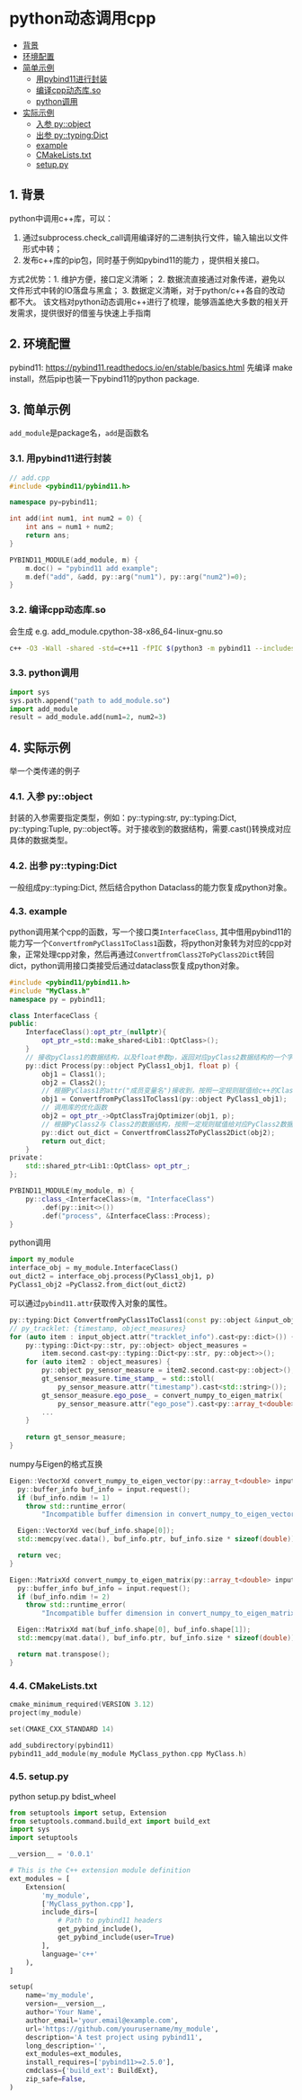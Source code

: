# python动态调用cpp

<!-- TOC tocDepth:2..3 chapterDepth:2..6 -->

- [背景](#背景)
- [环境配置](#环境配置)
- [简单示例](#简单示例)
    - [用pybind11进行封装](#用pybind11进行封装)
    - [编译cpp动态库.so](#编译cpp动态库so)
    - [python调用](#python调用)
- [实际示例](#实际示例)
    - [入参 py::object](#入参-pyobject)
    - [出参 py::typing:Dict](#出参-pytypingdict)
    - [example](#example)
    - [CMakeLists.txt](#cmakeliststxt)
    - [setup.py](#setuppy)

<!-- /TOC -->

## 1. 背景
python中调用c++库，可以：
1. 通过subprocess.check_call调用编译好的二进制执行文件，输入输出以文件形式中转；
2. 发布c++库的pip包，同时基于例如pybind11的能力 ，提供相关接口。

方式2优势：1. 维护方便，接口定义清晰； 2. 数据流直接通过对象传递，避免以文件形式中转的IO落盘与黑盒； 3. 数据定义清晰，对于python/c++各自的改动都不大。
该文档对python动态调用c++进行了梳理，能够涵盖绝大多数的相关开发需求，提供很好的借鉴与快速上手指南

## 2. 环境配置
pybind11: https://pybind11.readthedocs.io/en/stable/basics.html
先编译 make install，然后pip也装一下pybind11的python package.

## 3. 简单示例
`add_module`是package名，`add`是函数名
### 3.1. 用pybind11进行封装
```cpp
// add.cpp
#include <pybind11/pybind11.h>

namespace py=pybind11;

int add(int num1, int num2 = 0) {
    int ans = num1 + num2;
    return ans;
}

PYBIND11_MODULE(add_module, m) {
    m.doc() = "pybind11 add example";
    m.def("add", &add, py::arg("num1"), py::arg("num2")=0);
}
```
### 3.2. 编译cpp动态库.so
会生成 e.g. add_module.cpython-38-x86_64-linux-gnu.so
```bash
c++ -O3 -Wall -shared -std=c++11 -fPIC $(python3 -m pybind11 --includes) add.cpp -o add_module$(python3-config --extension-suffix)
```
### 3.3. python调用
```python
import sys
sys.path.append("path to add_module.so")
import add_module
result = add_module.add(num1=2, num2=3)
```

## 4. 实际示例
举一个类传递的例子
### 4.1. 入参 py::object
封装的入参需要指定类型，例如：py::typing:str, py::typing:Dict, py::typing:Tuple, py::object等。对于接收到的数据结构，需要.cast<type>()转换成对应具体的数据类型。
### 4.2. 出参 py::typing:Dict
一般组成py::typing:Dict, 然后结合python Dataclass的能力恢复成python对象。
### 4.3. example
python调用某个cpp的函数，写一个接口类`InterfaceClass`, 其中借用pybind11的能力写一个`ConvertfromPyClass1ToClass1`函数，将python对象转为对应的cpp对象，正常处理cpp对象，然后再通过`ConvertfromClass2ToPyClass2Dict`转回dict，python调用接口类接受后通过dataclass恢复成python对象。

```cpp
#include <pybind11/pybind11.h>
#include "MyClass.h"
namespace py = pybind11;

class InterfaceClass {
public:
    InterfaceClass():opt_ptr_(nullptr){
        opt_ptr_=std::make_shared<Lib1::OptClass>();
    }
    // 接收pyClass1的数据结构，以及float参数p，返回对应pyClass2数据结构的一个字典
    py::dict Process(py::object PyClass1_obj1, float p) {
        obj1 = Class1();
        obj2 = Class2();
        // 根据PyClass1的attr("成员变量名")接收到，按照一定规则赋值给c++的Class1对象 by pybind11
        obj1 = ConvertfromPyClass1ToClass1(py::object PyClass1_obj1);
        // 调用库的优化函数
        obj2 = opt_ptr_->OptClassTrajOptimizer(obj1, p);
        // 根据PyClass2与 Class2的数据结构，按照一定规则赋值给对应PyClass2数据结构的py::dict
        py::dict out_dict = ConvertfromClass2ToPyClass2Dict(obj2);
        return out_dict;
    }
private：
    std::shared_ptr<Lib1::OptClass> opt_ptr_;
};

PYBIND11_MODULE(my_module, m) {
    py::class_<InterfaceClass>(m, "InterfaceClass")
        .def(py::init<>())
        .def("process", &InterfaceClass::Process);
}
```
python调用
```python
import my_module
interface_obj = my_module.InterfaceClass()
out_dict2 = interface_obj.process(PyClass1_obj1, p)
PyClass1_obj2 =PyClass2.from_dict(out_dict2)
```

可以通过`pybind11.attr`获取传入对象的属性。
```cpp
py::typing:Dict ConvertfromPyClass1ToClass1(const py::object &input_object) {
// py_tracklet: {timestamp, object_measures}
for (auto item : input_object.attr("tracklet_info").cast<py::dict>()) {
    py::typing::Dict<py::str, py::object> object_measures =
        item.second.cast<py::typing::Dict<py::str, py::object>>();
    for (auto item2 : object_measures) {
        py::object py_sensor_measure = item2.second.cast<py::object>();
        gt_sensor_measure.time_stamp_ = std::stoll(
            py_sensor_measure.attr("timestamp").cast<std::string>());
        gt_sensor_measure.ego_pose_ = convert_numpy_to_eigen_matrix(
            py_sensor_measure.attr("ego_pose").cast<py::array_t<double>>());
        ...
    }
    
    return gt_sensor_measure;
}
```
numpy与Eigen的格式互换
```cpp
Eigen::VectorXd convert_numpy_to_eigen_vector(py::array_t<double> input) {
  py::buffer_info buf_info = input.request();
  if (buf_info.ndim != 1)
    throw std::runtime_error(
        "Incompatible buffer dimension in convert_numpy_to_eigen_vector()!");

  Eigen::VectorXd vec(buf_info.shape[0]);
  std::memcpy(vec.data(), buf_info.ptr, buf_info.size * sizeof(double));

  return vec;
}

Eigen::MatrixXd convert_numpy_to_eigen_matrix(py::array_t<double> input) {
  py::buffer_info buf_info = input.request();
  if (buf_info.ndim != 2)
    throw std::runtime_error(
        "Incompatible buffer dimension in convert_numpy_to_eigen_matrix()!");

  Eigen::MatrixXd mat(buf_info.shape[0], buf_info.shape[1]);
  std::memcpy(mat.data(), buf_info.ptr, buf_info.size * sizeof(double));

  return mat.transpose();
}
```

### 4.4. CMakeLists.txt
```cpp
cmake_minimum_required(VERSION 3.12)
project(my_module)

set(CMAKE_CXX_STANDARD 14)

add_subdirectory(pybind11)
pybind11_add_module(my_module MyClass_python.cpp MyClass.h)
```

### 4.5. setup.py
python setup.py bdist_wheel
```python
from setuptools import setup, Extension
from setuptools.command.build_ext import build_ext
import sys
import setuptools

__version__ = '0.0.1'

# This is the C++ extension module definition
ext_modules = [
    Extension(
        'my_module',
        ['MyClass_python.cpp'],
        include_dirs=[
            # Path to pybind11 headers
            get_pybind_include(),
            get_pybind_include(user=True)
        ],
        language='c++'
    ),
]

setup(
    name='my_module',
    version=__version__,
    author='Your Name',
    author_email='your.email@example.com',
    url='https://github.com/yourusername/my_module',
    description='A test project using pybind11',
    long_description='',
    ext_modules=ext_modules,
    install_requires=['pybind11>=2.5.0'],
    cmdclass={'build_ext': BuildExt},
    zip_safe=False,
)
```
